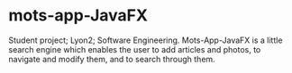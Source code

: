 # mots-app-JavaFX
Student project; Lyon2; Software Engineering.
Mots-App-JavaFX is a little search engine which enables the user to add articles and photos, to navigate and modify them, and to search through them.

